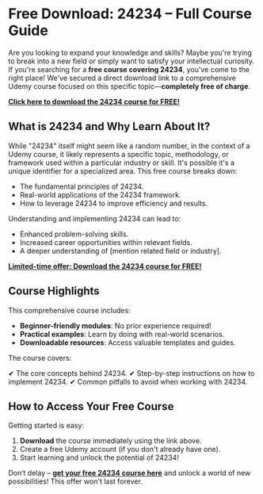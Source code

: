 # Free Download: 24234 – Full Course Guide

Are you looking to expand your knowledge and skills? Maybe you're trying to break into a new field or simply want to satisfy your intellectual curiosity. If you're searching for a **free course covering 24234**, you've come to the right place! We've secured a direct download link to a comprehensive Udemy course focused on this specific topic—**completely free of charge**.

[**Click here to download the 24234 course for FREE!**](https://udemywork.com/24234)

## What is 24234 and Why Learn About It?

While "24234" itself might seem like a random number, in the context of a Udemy course, it likely represents a specific topic, methodology, or framework used within a particular industry or skill. It's possible it's a unique identifier for a specialized area. This free course breaks down:

*   The fundamental principles of 24234.
*   Real-world applications of the 24234 framework.
*   How to leverage 24234 to improve efficiency and results.

Understanding and implementing 24234 can lead to:

*   Enhanced problem-solving skills.
*   Increased career opportunities within relevant fields.
*   A deeper understanding of [mention related field or industry].

[**Limited-time offer: Download the 24234 course for FREE!**](https://udemywork.com/24234)

## Course Highlights

This comprehensive course includes:

*   **Beginner-friendly modules**: No prior experience required!
*   **Practical examples**: Learn by doing with real-world scenarios.
*   **Downloadable resources**: Access valuable templates and guides.

The course covers:

✔ The core concepts behind 24234.
✔ Step-by-step instructions on how to implement 24234.
✔ Common pitfalls to avoid when working with 24234.

## How to Access Your Free Course

Getting started is easy:

1.  **Download** the course immediately using the link above.
2.  Create a free Udemy account (if you don't already have one).
3.  Start learning and unlock the potential of 24234!

Don’t delay – **[get your free 24234 course here](https://udemywork.com/24234)** and unlock a world of new possibilities! This offer won't last forever.
